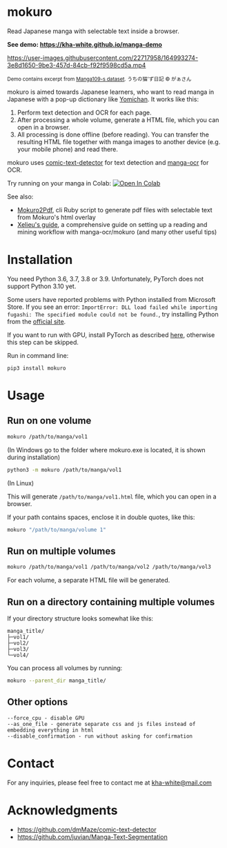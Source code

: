 # mokuro

Read Japanese manga with selectable text inside a browser.

**See demo: https://kha-white.github.io/manga-demo**

https://user-images.githubusercontent.com/22717958/164993274-3e8d1650-9be3-457d-84cb-f92f9598cd5a.mp4

<sup>Demo contains excerpt from [Manga109-s dataset](http://www.manga109.org/en/download_s.html). うちの猫’ず日記 © がぁさん</sup>

mokuro is aimed towards Japanese learners, who want to read manga in Japanese with a pop-up dictionary like [Yomichan](https://github.com/FooSoft/yomichan).
It works like this:
1. Perform text detection and OCR for each page.
3. After processing a whole volume, generate a HTML file, which you can open in a browser.
4. All processing is done offline (before reading). You can transfer the resulting HTML file together with manga images to
another device (e.g. your mobile phone) and read there.

mokuro uses [comic-text-detector](https://github.com/dmMaze/comic-text-detector) for text detection
and [manga-ocr](https://github.com/kha-white/manga-ocr) for OCR.

Try running on your manga in Colab: [![Open In Colab](https://colab.research.google.com/assets/colab-badge.svg)](https://colab.research.google.com/github/kha-white/mokuro/blob/master/notebooks/mokuro_demo.ipynb)

See also:
- [Mokuro2Pdf](https://github.com/Kartoffel0/Mokuro2Pdf), cli Ruby script to generate pdf files with selectable text from Mokuro's html overlay
- [Xelieu's guide](https://rentry.co/lazyXel), a comprehensive guide on setting up a reading and mining workflow with manga-ocr/mokuro (and many other useful tips)

# Installation

You need Python 3.6, 3.7, 3.8 or 3.9. Unfortunately, PyTorch does not support Python 3.10 yet.

Some users have reported problems with Python installed from Microsoft Store. If you see an error:
`ImportError: DLL load failed while importing fugashi: The specified module could not be found.`,
try installing Python from the [official site](https://www.python.org/downloads).

If you want to run with GPU, install PyTorch as described [here](https://pytorch.org/get-started/locally/#start-locally),
otherwise this step can be skipped.

Run in command line:

```commandline
pip3 install mokuro
```

# Usage

## Run on one volume

```bash
mokuro /path/to/manga/vol1
```
(In Windows go to the folder where mokuro.exe is located, it is shown during installation) 

```bash
python3 -m mokuro /path/to/manga/vol1
```
(In Linux)

This will generate `/path/to/manga/vol1.html` file, which you can open in a browser.

If your path contains spaces, enclose it in double quotes, like this:

```bash
mokuro "/path/to/manga/volume 1"
```

## Run on multiple volumes

```bash
mokuro /path/to/manga/vol1 /path/to/manga/vol2 /path/to/manga/vol3
```

For each volume, a separate HTML file will be generated.

## Run on a directory containing multiple volumes

If your directory structure looks somewhat like this:
```
manga_title/
├─vol1/
├─vol2/
├─vol3/
└─vol4/
```

You can process all volumes by running:

```bash
mokuro --parent_dir manga_title/
```

## Other options

```
--force_cpu - disable GPU
--as_one_file - generate separate css and js files instead of embedding everything in html
--disable_confirmation - run without asking for confirmation
```

# Contact
For any inquiries, please feel free to contact me at kha-white@mail.com

# Acknowledgments

- https://github.com/dmMaze/comic-text-detector
- https://github.com/juvian/Manga-Text-Segmentation
